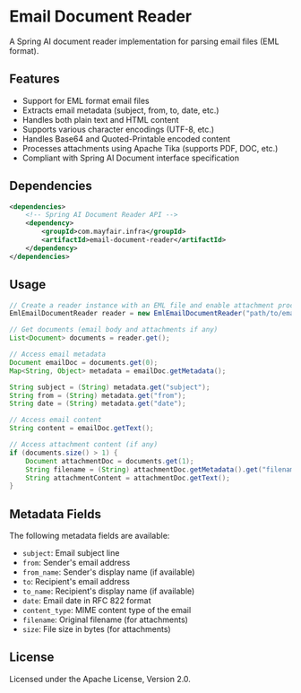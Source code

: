 # Email Document Reader

A Spring AI document reader implementation for parsing email files (EML format).

## Features

- Support for EML format email files
- Extracts email metadata (subject, from, to, date, etc.)
- Handles both plain text and HTML content
- Supports various character encodings (UTF-8, etc.)
- Handles Base64 and Quoted-Printable encoded content
- Processes attachments using Apache Tika (supports PDF, DOC, etc.)
- Compliant with Spring AI Document interface specification

## Dependencies

```xml
<dependencies>
    <!-- Spring AI Document Reader API -->
    <dependency>
        <groupId>com.mayfair.infra</groupId>
        <artifactId>email-document-reader</artifactId>
    </dependency>
</dependencies>
```

## Usage

```java
// Create a reader instance with an EML file and enable attachment processing
EmlEmailDocumentReader reader = new EmlEmailDocumentReader("path/to/email.eml", true);

// Get documents (email body and attachments if any)
List<Document> documents = reader.get();

// Access email metadata
Document emailDoc = documents.get(0);
Map<String, Object> metadata = emailDoc.getMetadata();

String subject = (String) metadata.get("subject");
String from = (String) metadata.get("from");
String date = (String) metadata.get("date");

// Access email content
String content = emailDoc.getText();

// Access attachment content (if any)
if (documents.size() > 1) {
    Document attachmentDoc = documents.get(1);
    String filename = (String) attachmentDoc.getMetadata().get("filename");
    String attachmentContent = attachmentDoc.getText();
}
```

## Metadata Fields

The following metadata fields are available:

- `subject`: Email subject line
- `from`: Sender's email address
- `from_name`: Sender's display name (if available)
- `to`: Recipient's email address
- `to_name`: Recipient's display name (if available)
- `date`: Email date in RFC 822 format
- `content_type`: MIME content type of the email
- `filename`: Original filename (for attachments)
- `size`: File size in bytes (for attachments)

## License

Licensed under the Apache License, Version 2.0. 

